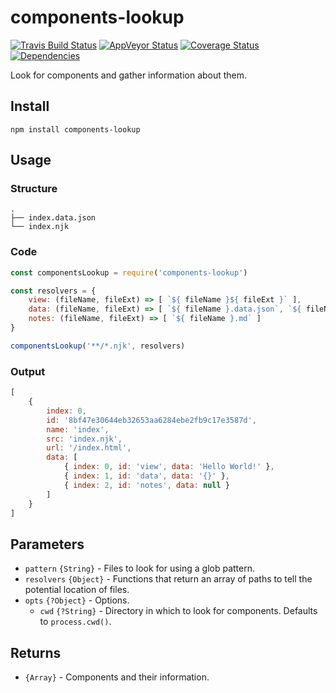 # components-lookup

[![Travis Build Status](https://travis-ci.org/comwrap/components-lookup.svg?branch=master)](https://travis-ci.org/comwrap/components-lookup) [![AppVeyor Status](https://ci.appveyor.com/api/projects/status/jel403y9seskhel4?svg=true)](https://ci.appveyor.com/project/electerious/components-lookup) [![Coverage Status](https://coveralls.io/repos/github/comwrap/components-lookup/badge.svg?branch=master)](https://coveralls.io/github/comwrap/components-lookup?branch=master) [![Dependencies](https://david-dm.org/comwrap/components-lookup.svg)](https://david-dm.org/comwrap/components-lookup#info=dependencies)

Look for components and gather information about them.

## Install

```
npm install components-lookup
```

## Usage

### Structure

```
.
├── index.data.json
└── index.njk
```

### Code

```js
const componentsLookup = require('components-lookup')

const resolvers = {
	view: (fileName, fileExt) => [ `${ fileName }${ fileExt }` ],
	data: (fileName, fileExt) => [ `${ fileName }.data.json`, `${ fileName }.data.js` ],
	notes: (fileName, fileExt) => [ `${ fileName }.md` ]
}

componentsLookup('**/*.njk', resolvers)
```

### Output

```js
[
	{
		index: 0,
		id: '8bf47e30644eb32653aa6284ebe2fb9c17e3587d',
		name: 'index',
		src: 'index.njk',
		url: '/index.html',
		data: [
			{ index: 0, id: 'view', data: 'Hello World!' },
			{ index: 1, id: 'data', data: '{}' },
			{ index: 2, id: 'notes', data: null }
		]
	}
]
```

## Parameters

- `pattern` `{String}` - Files to look for using a glob pattern.
- `resolvers` `{Object}` - Functions that return an array of paths to tell the potential location of files.
- `opts` `{?Object}` - Options.
	- `cwd` `{?String}` - Directory in which to look for components. Defaults to `process.cwd()`.

## Returns

- `{Array}` - Components and their information.